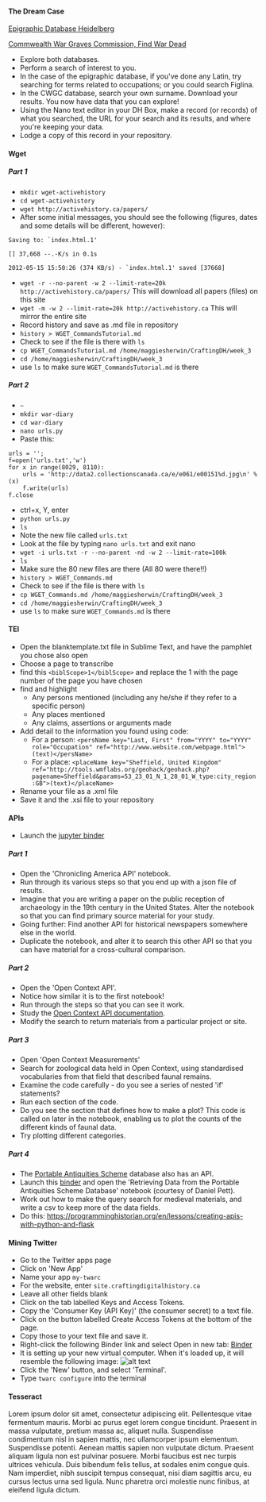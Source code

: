 #### The Dream Case
[Epigraphic Database Heidelberg]

[Commwealth War Graves Commission, Find War Dead]

- Explore both databases. 
- Perform a search of interest to you. 
- In the case of the epigraphic database, if you've done any Latin, try searching for terms related to occupations; or you could search Figlina.
- In the CWGC database, search your own surname. Download your results. You now have data that you can explore!
- Using the Nano text editor in your DH Box, make a record (or records) of what you searched, the URL for your search and its results, and where you're keeping your data.
- Lodge a copy of this record in your repository.
#### Wget
##### Part 1
- `mkdir wget-activehistory`
- `cd wget-activehistory`
- `wget http://activehistory.ca/papers/`
- After some initial messages, you should see the following (figures, dates and some details will be different, however):
```
Saving to: `index.html.1'

[] 37,668 --.-K/s in 0.1s

2012-05-15 15:50:26 (374 KB/s) - `index.html.1' saved [37668]
```
- `wget -r --no-parent -w 2 --limit-rate=20k http://activehistory.ca/papers/` This will download all papers (files) on this site
- `wget -m -w 2 --limit-rate=20k http://activehistory.ca` This will mirror the entire site
- Record history and save as .md file in repository
- `history > WGET_CommandsTutorial.md`
- Check to see if the file is there with `ls`
- `cp WGET_CommandsTutorial.md /home/maggiesherwin/CraftingDH/week_3`
- `cd /home/maggiesherwin/CraftingDH/week_3`
- use `ls` to make sure `WGET_CommandsTutorial.md` is there
##### Part 2
- `~`
- `mkdir war-diary`
- `cd war-diary`
- `nano urls.py`
- Paste this:
```
urls = '';
f=open('urls.txt','w')
for x in range(8029, 8110):
    urls = 'http://data2.collectionscanada.ca/e/e061/e00151%d.jpg\n' % (x)
    f.write(urls)
f.close
```
- ctrl+x, Y, enter
- `python urls.py`
- `ls`
- Note the new file called `urls.txt`
- Look at the file by typing `nano urls.txt` and exit nano
- `wget -i urls.txt -r --no-parent -nd -w 2 --limit-rate=100k`
- `ls`
- Make sure the 80 new files are there (All 80 were there!!)
- `history > WGET_Commands.md`
- Check to see if the file is there with `ls`
- `cp WGET_Commands.md /home/maggiesherwin/CraftingDH/week_3`
- `cd /home/maggiesherwin/CraftingDH/week_3`
- use `ls` to make sure `WGET_Commands.md` is there
#### TEI
- Open the blanktemplate.txt file in Sublime Text, and have the pamphlet you chose also open
- Choose a page to transcribe
- find this `<biblScope>1</biblScope>` and replace the 1 with the page number of the page you have chosen
- find and highlight
    - Any persons mentioned (including any he/she if they refer to a specific person)
    - Any places mentioned
    - Any claims, assertions or arguments made
- Add detail to the information you found using code:
    - For a person: `<persName key="Last, First" from="YYYY" to="YYYY" role="Occupation" ref="http://www.website.com/webpage.html"> (text)</persName>`
    - For a place: `<placeName key="Sheffield, United Kingdom" ref="http://tools.wmflabs.org/geohack/geohack.php?pagename=Sheffield&params=53_23_01_N_1_28_01_W_type:city_region:GB">(text)</placeName>`
- Rename your file as a .xml file
- Save it and the .xsi file to your repository

#### APIs
- Launch the [jupyter binder]
##### Part 1
- Open the 'Chronicling America API' notebook. 
- Run through its various steps so that you end up with a json file of results. 
- Imagine that you are writing a paper on the public reception of archaeology in the 19th century in the United States. Alter the notebook so that you can find primary source material for your study. 
- Going further: Find another API for historical newspapers somewhere else in the world. 
- Duplicate the notebook, and alter it to search this other API so that you can have material for a cross-cultural comparison.
##### Part 2
- Open the 'Open Context API'. 
- Notice how similar it is to the first notebook! 
- Run through the steps so that you can see it work. 
- Study the [Open Context API documentation]. 
- Modify the search to return materials from a particular project or site.
##### Part 3
- Open 'Open Context Measurements'
- Search for zoological data held in Open Context, using standardised vocabularies from that field that described faunal remains. 
- Examine the code carefully - do you see a series of nested 'if' statements? 
- Run each section of the code. 
- Do you see the section that defines how to make a plot? This code is called on later in the notebook, enabling us to plot the counts of the different kinds of faunal data. 
- Try plotting different categories.
##### Part 4
- The [Portable Antiquities Scheme] database also has an API. 
- Launch this [binder] and open the 'Retrieving Data from the Portable Antiquities Scheme Database' notebook (courtesy of Daniel Pett). 
- Work out how to make the query search for medieval materials, and write a csv to keep more of the data fields.
- Do this: https://programminghistorian.org/en/lessons/creating-apis-with-python-and-flask

#### Mining Twitter
- Go to the Twitter apps page
- Click on 'New App'
- Name your app `my-twarc`
- For the website, enter `site.craftingdigitalhistory.ca`
- Leave all other fields blank
- Click on the tab labelled Keys and Access Tokens.
- Copy the 'Consumer Key (API Key)' (the consumer secret) to a text file.
- Click on the button labelled Create Access Tokens at the bottom of the page.
- Copy those to your text file and save it. 
- Right-click the following Binder link and select Open in new tab: [Binder]
- It is setting up your new virtual computer. When it's loaded up, it will resemble the following image: 
![alt text][Completed Virtual Computer]
- Click the 'New' button, and select 'Terminal'.
- Type `twarc configure` into the terminal







#### Tesseract
Lorem ipsum dolor sit amet, consectetur adipiscing elit. Pellentesque vitae fermentum mauris. Morbi ac purus eget lorem congue tincidunt. Praesent in massa vulputate, pretium massa ac, aliquet nulla. Suspendisse condimentum nisl in sapien mattis, nec ullamcorper ipsum elementum. Suspendisse potenti. Aenean mattis sapien non vulputate dictum. Praesent aliquam ligula non est pulvinar posuere. Morbi faucibus est nec turpis ultrices vehicula. Duis bibendum felis tellus, at sodales enim congue quis. Nam imperdiet, nibh suscipit tempus consequat, nisi diam sagittis arcu, eu cursus lectus urna sed ligula. Nunc pharetra orci molestie nunc finibus, at eleifend ligula dictum.

<!---
Links
-->
[Epigraphic Database Heidelberg]: <http://edh-www.adw.uni-heidelberg.de/inschrift/suche>
[Commwealth War Graves Commission, Find War Dead]: <https://www.cwgc.org/find/find-war-dead>
[Link to annotation]: <enter-link-here>
[Open Context API documentation]: <https://opencontext.org/about/services>
[Portable Antiquities Scheme]: <https://finds.org.uk/>
[binder]: <https://mybinder.org/v2/gh/o-date/notebooks-archdata/master>
[Binder]: <https://mybinder.org/v2/gh/o-date/social-media-work/master>
[Completed Virtual Computer]: http://www.screencast-o-matic.com/screenshots/u/e7i1/1539304640402-48607.png "VC"
[jupyter binder]: <https://mybinder.org/v2/gh/o-date/open-context-jupyter/master>
